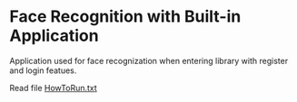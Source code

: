 # Face Recognition with Built-in Application

Application used for face recognization when entering library with register and login featues.

Read file [HowToRun.txt](./HowToRun.txt)
